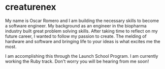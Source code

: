 # creaturenex
My name is Oscar Romero and I am building the necessary skills to become a software engineer. My background as an engineer in the biopharma industry built great problem solving skills. After taking time to reflect on my future career, I  wanted to follow my passion to create. The melding of hardware and software and bringing life to your ideas is what excites me the most.

I am accomplishing this through the Launch School Program. I am currently working the Ruby track. Don't worry you will be hearing from me soon!
